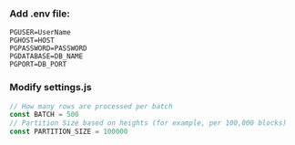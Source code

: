 
### Add .env file: 
```
PGUSER=UserName
PGHOST=HOST
PGPASSWORD=PASSWORD
PGDATABASE=DB_NAME
PGPORT=DB_PORT
```

### Modify settings.js
```javascript
// How many rows are processed per batch
const BATCH = 500
// Partition Size based on heights (for example, per 100,000 blocks)
const PARTITION_SIZE = 100000
```
